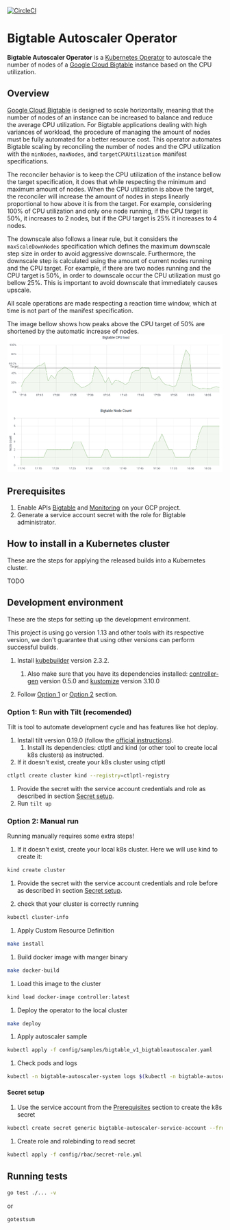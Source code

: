 [![CircleCI](https://circleci.com/gh/ResultadosDigitais/bigtable-autoscaler-operator.svg?style=svg)](https://circleci.com/gh/ResultadosDigitais/bigtable-autoscaler-operator)

# Bigtable Autoscaler Operator 
**Bigtable Autoscaler Operator** is a [Kubernetes Operator](https://coreos.com/operators/) to autoscale the number of nodes of a [Google Cloud Bigtable](https://cloud.google.com/bigtable) instance based on the CPU utilization.

## Overview
[Google Cloud Bigtable](https://cloud.google.com/bigtable) is designed to scale horizontally, meaning that the number of nodes of an instance can be increased to balance and reduce the average CPU utilization.
For Bigtable applications dealing with high variances of workload, the procedure of managing the amount of nodes must be fully automated for a better resource cost.
This operator automates Bigtable scaling by reconciling the number of nodes and the CPU utilization with the `minNodes`, `maxNodes`, and `targetCPUUtilization` manifest specifications.

The reconciler behavior is to keep the CPU utilization of the instance bellow the target specification, it does that while respecting the minimum and maximum amount of nodes.
When the CPU utilization is above the target, the reconciler will increase the amount of nodes in steps linearly proportional to how above it is from the target.
For example, considering 100% of CPU utilization and only one node running, if the CPU target is 50%, it increases to 2 nodes, but if the CPU target is 25% it increases to 4 nodes.

The downscale also follows a linear rule, but it considers the `maxScaleDownNodes` specification which defines the maximum downscale step size in order to avoid aggressive downscale.
Furthermore, the downscale step is calculated using the amount of current nodes running and the CPU target. For example, if there are two nodes running and the CPU target is 50%, in order to downscale
occur the CPU utilization must go bellow 25%. This is important to avoid downscale that immediately causes upscale.

All scale operations are made respecting a reaction time window, which at time is not part of the manifest specification.

The image bellow shows how peaks above the CPU target of 50% are shortened by the automatic increase of nodes.
![Bigtable CPU utilization and nodes count](cpu_scaling.png "Autoscaling on CPU utilization.")

## Prerequisites
1. Enable APIs [Bigtable](https://cloud.google.com/bigtable/docs/access-control) and [Monitoring](https://cloud.google.com/monitoring/api/enable-api) on your GCP project.
1. Generate a service account secret with the role for Bigtable administrator.

## How to install in a Kubernetes cluster
These are the steps for applying the released builds into a Kubernetes cluster.

TODO

## Development environment
These are the steps for setting up the development environment. 

This project is using go version 1.13 and other tools with its respective version, we don't guarantee that using other versions can perform successful builds.

1. Install [kubebuilder](https://book.kubebuilder.io/quick-start.html#installation) version 2.3.2. 
    1. Also make sure that you have its dependencies installed: [controller-gen](https://github.com/kubernetes-sigs/controller-tools/) version 0.5.0 and [kustomize](https://kubectl.docs.kubernetes.io/installation/kustomize/) version 3.10.0 

1. Follow [Option 1](#option-1) or [Option 2](#option-2) section.

### Option 1: Run with Tilt (recomended)
Tilt is tool to automate development cycle and has features like hot deploy.

1. Install tilt version 0.19.0 (follow the [official instructions](https://docs.tilt.dev/install.html)). 
   1. Install its dependencies: ctlptl and kind (or other tool to create local k8s clusters) as instructed.
1. If it doesn't exist, create your k8s cluster using ctlptl

``` sh
ctlptl create cluster kind --registry=ctlptl-registry
```
1. Provide the secret with the service account credentials and role as described in section [Secret setup](#secret-setup).
1. Run `tilt up`

### Option 2: Manual run
Running manually requires some extra steps!

1. If it doesn't exist, create your local k8s cluster. Here we will use kind to create it:

```sh
kind create cluster
```

1. Provide the secret with the service account credentials and role before as described in section [Secret setup](#secret-setup).

1. check that your cluster is correctly running

```sh
kubectl cluster-info
```

1. Apply Custom Resource Definition
```sh
make install
```

1. Build docker image with manger binary
``` sh
make docker-build
```

1. Load this image to the cluster
```sh
kind load docker-image controller:latest
```

1. Deploy the operator to the local cluster
```sh
make deploy
```

1. Apply autoscaler sample
```sh
kubectl apply -f config/samples/bigtable_v1_bigtableautoscaler.yaml
```

1. Check pods and logs
```sh
kubectl -n bigtable-autoscaler-system logs $(kubectl -n bigtable-autoscaler-system get pods | tail -n1 | cut -d ' ' -f1) --all-containers
```


#### Secret setup
1. Use the service account from the [Prerequisites](#prerequisites) section to create the k8s secret
```sh
kubectl create secret generic bigtable-autoscaler-service-account --from-file=service-account=./your_service_account.json
```

1. Create role and rolebinding to read secret
```sh
kubectl apply -f config/rbac/secret-role.yml
```

## Running tests
```sh
go test ./... -v
```
 or
 
 ```sh
gotestsum
 ```
